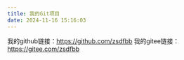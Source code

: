 ```yaml
---
title: 我的Git项目
date: 2024-11-16 15:16:03
---
```


我的github链接：https://github.com/zsdfbb
我的gitee链接：https://gitee.com/zsdfbb


